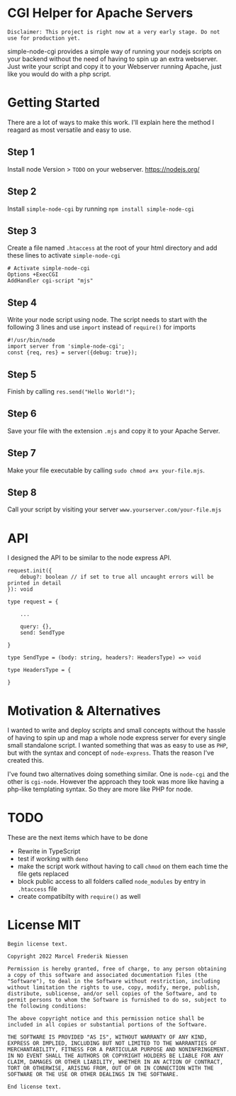 
# CGI Helper for Apache Servers

```
Disclaimer: This project is right now at a very early stage. Do not use for production yet.
```

simple-node-cgi provides a simple way of running your nodejs scripts on your backend without the need of having to spin up an extra webserver. Just write your script and copy it to your Webserver running Apache, just like you would do with a php script.


# Getting Started

There are a lot of ways to make this work. I'll explain here the method I reagard as most versatile and easy to use.

## Step 1
Install node Version > `TODO` on your webserver. https://nodejs.org/

## Step 2
Install `simple-node-cgi` by running `npm install simple-node-cgi`

## Step 3
Create a file named `.htaccess` at the root of your html directory and add these lines to activate `simple-node-cgi`
```
# Activate simple-node-cgi
Options +ExecCGI
AddHandler cgi-script "mjs"
```

## Step 4
Write your node script using node. The script needs to start with the following 3 lines and use `import` instead of `require()` for imports
```
#!/usr/bin/node
import server from 'simple-node-cgi';
const {req, res} = server({debug: true});
```
## Step 5
Finish by calling `res.send("Hello World!");`

## Step 6
Save your file with the extension `.mjs` and copy it to your Apache Server.

## Step 7
Make your file executable by calling `sudo chmod a+x your-file.mjs`.

## Step 8
Call your script by visiting your server `www.yourserver.com/your-file.mjs`


# API
I designed the API to be similar to the node express API.

```
request.init({
    debug?: boolean // if set to true all uncaught errors will be printed in detail
}): void
```

```
type request = {

    ...

    query: {},
    send: SendType

}
```

```
type SendType = (body: string, headers?: HeadersType) => void

```

```
type HeadersType = {

}

```



# Motivation & Alternatives
I wanted to write and deploy scripts and small concepts without the hassle of having to spin up and map a whole node express server for every single small standalone script. I wanted something that was as easy to use as `PHP`, but with the syntax and concept of `node-express`. Thats the reason I've created this.

I've found two alternatives doing something similar. One is `node-cgi` and the other is `cgi-node`. However the approach they took was more like having a php-like templating syntax. So they are more like PHP for node.

# TODO

These are the next items which have to be done

- Rewrite in TypeScript
- test if working with `deno`
- make the script work without having to call `chmod` on them each time the file gets replaced
- block public access to all folders called `node_modules` by entry in `.htaccess` file
- create compatibilty with `require()` as well

# License MIT

```
Begin license text.

Copyright 2022 Marcel Frederik Niessen

Permission is hereby granted, free of charge, to any person obtaining a copy of this software and associated documentation files (the "Software"), to deal in the Software without restriction, including without limitation the rights to use, copy, modify, merge, publish, distribute, sublicense, and/or sell copies of the Software, and to permit persons to whom the Software is furnished to do so, subject to the following conditions:

The above copyright notice and this permission notice shall be included in all copies or substantial portions of the Software.

THE SOFTWARE IS PROVIDED "AS IS", WITHOUT WARRANTY OF ANY KIND, EXPRESS OR IMPLIED, INCLUDING BUT NOT LIMITED TO THE WARRANTIES OF MERCHANTABILITY, FITNESS FOR A PARTICULAR PURPOSE AND NONINFRINGEMENT. IN NO EVENT SHALL THE AUTHORS OR COPYRIGHT HOLDERS BE LIABLE FOR ANY CLAIM, DAMAGES OR OTHER LIABILITY, WHETHER IN AN ACTION OF CONTRACT, TORT OR OTHERWISE, ARISING FROM, OUT OF OR IN CONNECTION WITH THE SOFTWARE OR THE USE OR OTHER DEALINGS IN THE SOFTWARE.

End license text.
```